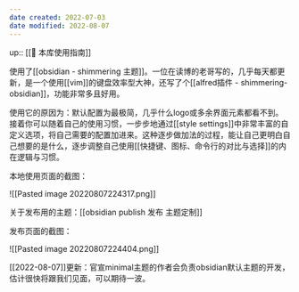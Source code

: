 ```yaml
---
date created: 2022-07-03
date modified: 2022-08-07
---
```


up:: [[🧰 本库使用指南]]

使用了[[obsidian - shimmering 主题]]。一位在读博的老哥写的，几乎每天都更新，是一个使用[[vim]]的键盘效率型大神，还写了个[[alfred插件 - shimmering-obsidian]]，功能非常多且好用。

使用它的原因为：默认配置为最极简，几乎什么logo或多余界面元素都看不到。接着你可以随着自己的使用习惯，一步步地通过[[style settings]]中非常丰富的自定义选项，将自己需要的配置加进来。这种逐步做加法的过程，能让自己更明白自己想要的是什么，逐步调整自己使用[[快捷键、图标、命令行的对比与选择]]的内在逻辑与习惯。

本地使用页面的截图：

![[Pasted image 20220807224317.png]]

关于发布用的主题：[[obsidian publish 发布 主题定制]]

发布页面的截图：

![[Pasted image 20220807224404.png]]

[[2022-08-07]]更新：官宣minimal主题的作者会负责obsidian默认主题的开发，估计很快将跟我们见面，可以期待一波。

